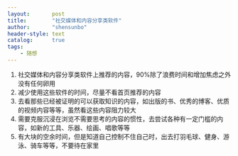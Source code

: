 ```yaml
---
layout:       post
title:        "社交媒体和内容分享类软件"
author:       "shensunbo"
header-style: text
catalog:      true
tags:
    - 随想
---
```


1. 社交媒体和内容分享类软件上推荐的内容，90%除了浪费时间和增加焦虑之外没有任何卵用  
2. 减少使用这些软件的时间，尽量不看首页推荐的内容  
3. 去看那些已经被证明的可以获取知识的内容，如出版的书、优秀的博客、优质的视频内容等等，虽然看这些内容阻力较大  
4. 需要克服沉浸在浏览不需要思考的内容的惯性，去尝试各种有一定门槛的内容，如新的工具、乐器、绘画、唱歌等等 
5. 有大块的空余时间，但是知道自己控制不住自己时，出去打羽毛球、健身、游泳、骑车等等，不要待在家里  